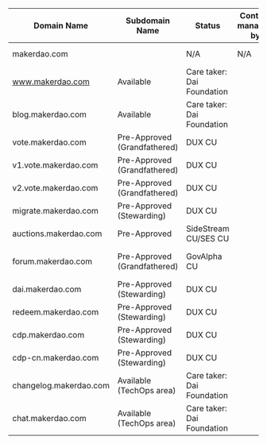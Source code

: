 Domain Name|Subdomain Name|Status|Content managed by|Purpose|Last modification (Blank means "Grandfathered")|Content Manager Contact name|Content Manager Contact ID|Delegation Target|Platform Manager (Tech Content Platform Manager)|Notes
-|-|-|-|-|-|-|-|-|-|-
makerdao.com||N/A|N/A|||||www.makerdao.com alias||
|www.makerdao.com|Available|Care taker: Dai Foundation|||Søren Peter Nielsen|soren@daifoundation.org|124.124.124.124|TechOps |
|blog.makerdao.com|Available|Care taker: Dai Foundation|||Søren Peter Nielsen|soren@daifoundation.org|124.124.124.124|TechOps |
|vote.makerdao.com|Pre-Approved (Grandfathered)|DUX CU|||Phillip Bain|bainpm#1526|123.123.123.123|Pending - TechOps currently|
|v1.vote.makerdao.com|Pre-Approved (Grandfathered)|DUX CU|||Phillip Bain|bainpm#1526|123.123.123.123|Pending - TechOps currently|
|v2.vote.makerdao.com|Pre-Approved (Grandfathered)|DUX CU|||Phillip Bain|bainpm#1526|123.123.123.123|Pending - TechOps currently|
|migrate.makerdao.com|Pre-Approved (Stewarding)|DUX CU|||Phillip Bain|bainpm#1526|125.125.125.125|Pending - TechOps currently|
|auctions.makerdao.com|Pre-Approved|SideStream CU/SES CU|||Juan|Juan-#6328|125.125.125.125|Pending - TechOps currently|
|forum.makerdao.com|Pre-Approved (Grandfathered)|GovAlpha CU|||Long For Wisdom|LongForWisdom#3896||Discourse server managed by TechOps CU|
|dai.makerdao.com|Pre-Approved (Stewarding)|DUX CU|||Phillip Bain|bainpm#1526|redirects to migrate.makerdao.com|Pending - TechOps currently|redirects to migrate.makerdao.com
|redeem.makerdao.com|Pre-Approved (Stewarding)|DUX CU|||Phillip Bain|bainpm#1526||TechOps |
|cdp.makerdao.com|Pre-Approved (Stewarding)|DUX CU|||Phillip Bain|bainpm#1526|redirects to migrate.makerdao.com|Pending - TechOps currently|redirects to migrate.makerdao.com
|cdp-cn.makerdao.com|Pre-Approved (Stewarding)|DUX CU|||Phillip Bain|bainpm#1526|redirects to migrate.makerdao.com|Pending - TechOps currently|redirects to migrate.makerdao.com
|changelog.makerdao.com|Available (TechOps area)|Care taker: Dai Foundation|||Dumitru Zavrotschi|d01#3824||TechOps |
|chat.makerdao.com|Available (TechOps area)|Care taker: Dai Foundation|||Dumitru Zavrotschi|d01#3824||Pending - TechOps currently|